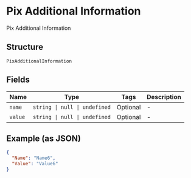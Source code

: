 
# Pix Additional Information

Pix Additional Information

## Structure

`PixAdditionalInformation`

## Fields

| Name | Type | Tags | Description |
|  --- | --- | --- | --- |
| `name` | `string \| null \| undefined` | Optional | - |
| `value` | `string \| null \| undefined` | Optional | - |

## Example (as JSON)

```json
{
  "Name": "Name6",
  "Value": "Value6"
}
```

